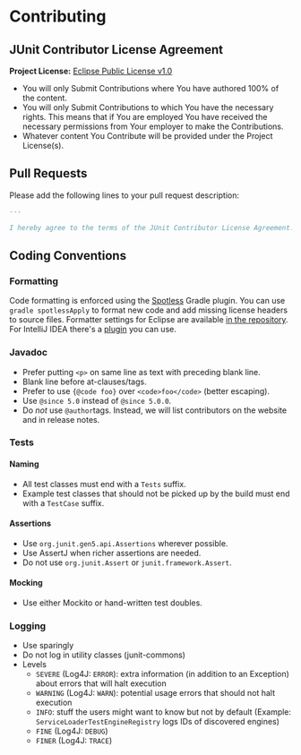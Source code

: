 # Contributing

## JUnit Contributor License Agreement

**Project License:**  [Eclipse Public License v1.0](LICENSE.md)

- You will only Submit Contributions where You have authored 100% of the content.
- You will only Submit Contributions to which You have the necessary rights. This means that if You are employed You have received the necessary permissions from Your employer to make the Contributions.
- Whatever content You Contribute will be provided under the Project License(s).

## Pull Requests

Please add the following lines to your pull request description:

```markdown
---

I hereby agree to the terms of the JUnit Contributor License Agreement.
```

## Coding Conventions

### Formatting

Code formatting is enforced using the [Spotless](https://github.com/diffplug/spotless) Gradle plugin. You can use `gradle spotlessApply` to format new code and add missing license headers to source files. Formatter settings for Eclipse are available [in the repository](src/eclipse/junit-eclipse-formatter-settings.xml). For IntelliJ IDEA there's a [plugin](https://plugins.jetbrains.com/plugin/6546) you can use.

### Javadoc

- Prefer putting `<p>` on same line as text with preceding blank line.
- Blank line before at-clauses/tags.
- Prefer to use `{@code foo}` over `<code>foo</code>` (better escaping).
- Use `@since 5.0` instead of `@since 5.0.0`.
- Do _not_ use `@author`tags. Instead, we will list contributors on the website and in release notes.

### Tests

#### Naming

- All test classes must end with a `Tests` suffix.
- Example test classes that should not be picked up by the build must end with a `TestCase` suffix.

#### Assertions

- Use `org.junit.gen5.api.Assertions` wherever possible.
- Use AssertJ when richer assertions are needed.
- Do not use `org.junit.Assert` or `junit.framework.Assert`.

#### Mocking

- Use either Mockito or hand-written test doubles.

### Logging

- Use sparingly
- Do not log in utility classes (junit-commons)
- Levels
  - `SEVERE` (Log4J: `ERROR`): extra information (in addition to an Exception) about errors that will halt execution
  - `WARNING` (Log4J: `WARN`): potential usage errors that should not halt execution
  - `INFO`: stuff the users might want to know but not by default (Example: `ServiceLoaderTestEngineRegistry` logs IDs of discovered engines)
  - `FINE` (Log4J: `DEBUG`)
  - `FINER` (Log4J: `TRACE`)

